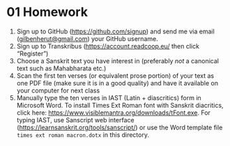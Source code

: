 # 01 Homework
1.	Sign up to GitHub (https://github.com/signup) and send me via email (gilbenherut@gmail.com) your GitHub username.
6.	Sign up to Transkribus (https://account.readcoop.eu/ then click “Register”)
1.	Choose a Sanskrit text you have interest in (preferably *not* a canonical text  such as Mahabharata etc.)
2.	Scan the first ten verses (or equivalent prose portion) of your text as one PDF file (make sure it is in a good quality) and have it available on your computer for next class
3.	Manually type the ten verses in IAST (Latin + diascritics) form in Microsoft Word. To install Times Ext Roman font with Sanskrit diacritics, click here: https://www.visiblemantra.org/downloads/tFont.exe. For typing IAST, use Sanscript web interface (https://learnsanskrit.org/tools/sanscript/) or use the Word template file `times ext roman macron.dotx` in this directory.

